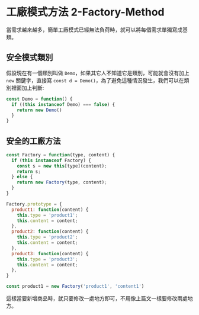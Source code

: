 # 工廠模式方法 2-Factory-Method
當需求越來越多，簡單工廠模式已經無法負荷時，就可以將每個需求單獨寫成基類。

## 安全模式類別
假設現在有一個類別叫做 `Demo`，如果其它人不知道它是類別，可能就會沒有加上 `new` 關鍵字，直接寫 `const d = Demo()`，為了避免這種情況發生，我們可以在類別裡面加上判斷:

```js
const Demo = function() {
  if ((this instanceof Demo) === false) {
    return new Demo()
  }
}
```
## 安全的工廠方法
```js
const Factory = function(type, content) {
  if (this instanceof Factory) {
    const s = new this[type](content);
    return s;
  } else {
    return new Factory(type, content);
  }
}

Factory.prototype = {
  product1: function(content) {
    this.type = 'product1';
    this.content = content;
  },
  product2: function(content) {
    this.type = 'product2';
    this.content = content;
  },
  product3: function(content) {
    this.type = 'product3';
    this.content = content;
  },
}

const product1 = new Factory('product1', 'content1')
```
這樣當要新增商品時，就只要修改一處地方即可，不用像上篇文一樣要修改兩處地方。
